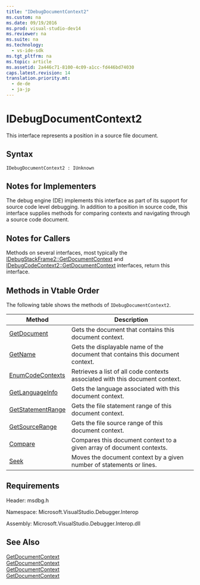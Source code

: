 ```yaml
---
title: "IDebugDocumentContext2"
ms.custom: na
ms.date: 09/19/2016
ms.prod: visual-studio-dev14
ms.reviewer: na
ms.suite: na
ms.technology: 
  - vs-ide-sdk
ms.tgt_pltfrm: na
ms.topic: article
ms.assetid: 2a446c71-8100-4c09-a1cc-fd446bd74030
caps.latest.revision: 14
translation.priority.mt: 
  - de-de
  - ja-jp
---
```

# IDebugDocumentContext2
This interface represents a position in a source file document.  
  
## Syntax  
  
```  
IDebugDocumentContext2 : IUnknown  
```  
  
## Notes for Implementers  
 The debug engine (DE) implements this interface as part of its support for source code level debugging. In addition to a position in source code, this interface supplies methods for comparing contexts and navigating through a source code document.  
  
## Notes for Callers  
 Methods on several interfaces, most typically the [IDebugStackFrame2::GetDocumentContext](../vs140/IDebugStackFrame2--GetDocumentContext.md) and [IDebugCodeContext2::GetDocumentContext](../vs140/IDebugCodeContext2--GetDocumentContext.md) interfaces, return this interface.  
  
## Methods in Vtable Order  
 The following table shows the methods of `IDebugDocumentContext2`.  
  
|Method|Description|  
|------------|-----------------|  
|[GetDocument](../vs140/IDebugDocumentContext2--GetDocument.md)|Gets the document that contains this document context.|  
|[GetName](../vs140/IDebugDocumentContext2--GetName.md)|Gets the displayable name of the document that contains this document context.|  
|[EnumCodeContexts](../vs140/IDebugDocumentContext2--EnumCodeContexts.md)|Retrieves a list of all code contexts associated with this document context.|  
|[GetLanguageInfo](../vs140/IDebugDocumentContext2--GetLanguageInfo.md)|Gets the language associated with this document context.|  
|[GetStatementRange](../vs140/IDebugDocumentContext2--GetStatementRange.md)|Gets the file statement range of this document context.|  
|[GetSourceRange](../vs140/IDebugDocumentContext2--GetSourceRange.md)|Gets the file source range of this document context.|  
|[Compare](../vs140/IDebugDocumentContext2--Compare.md)|Compares this document context to a given array of document contexts.|  
|[Seek](../vs140/IDebugDocumentContext2--Seek.md)|Moves the document context by a given number of statements or lines.|  
  
## Requirements  
 Header: msdbg.h  
  
 Namespace: Microsoft.VisualStudio.Debugger.Interop  
  
 Assembly: Microsoft.VisualStudio.Debugger.Interop.dll  
  
## See Also  
 [GetDocumentContext](../vs140/IDebugCanStopEvent2--GetDocumentContext.md)   
 [GetDocumentContext](../vs140/IDebugActivateDocumentEvent2--GetDocumentContext.md)   
 [GetDocumentContext](../vs140/IDebugStackFrame2--GetDocumentContext.md)   
 [GetDocumentContext](../vs140/IDebugCodeContext2--GetDocumentContext.md)
